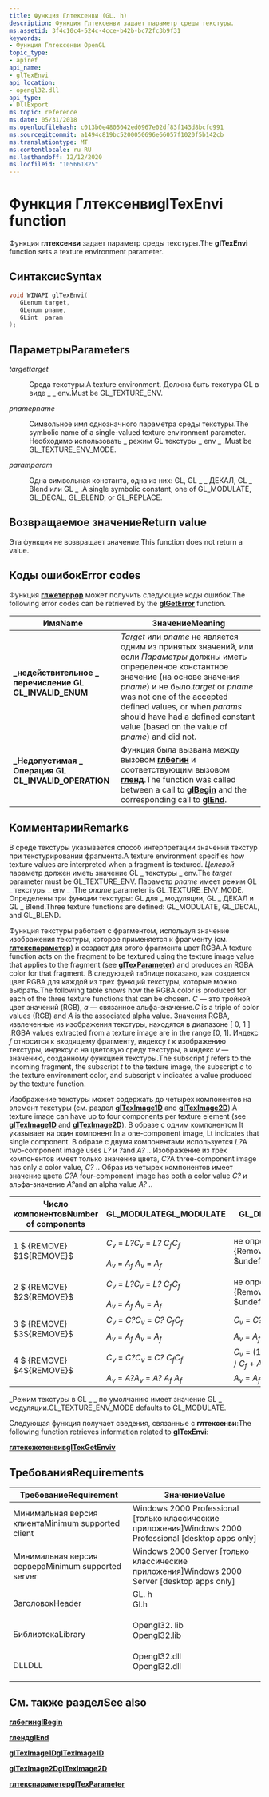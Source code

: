 ```yaml
---
title: Функция Глтексенви (GL. h)
description: Функция Глтексенви задает параметр среды текстуры.
ms.assetid: 3f4c10c4-524c-4cce-b42b-bc72fc3b9f31
keywords:
- Функция Глтексенви OpenGL
topic_type:
- apiref
api_name:
- glTexEnvi
api_location:
- opengl32.dll
api_type:
- DllExport
ms.topic: reference
ms.date: 05/31/2018
ms.openlocfilehash: c013b0e4805042ed0967e02df83f143d8bcfd991
ms.sourcegitcommit: a1494c819bc5200050696e66057f1020f5b142cb
ms.translationtype: MT
ms.contentlocale: ru-RU
ms.lasthandoff: 12/12/2020
ms.locfileid: "105661825"
---
```

# <a name="gltexenvi-function"></a><span data-ttu-id="c0897-104">Функция Глтексенви</span><span class="sxs-lookup"><span data-stu-id="c0897-104">glTexEnvi function</span></span>

<span data-ttu-id="c0897-105">Функция **глтексенви** задает параметр среды текстуры.</span><span class="sxs-lookup"><span data-stu-id="c0897-105">The **glTexEnvi** function sets a texture environment parameter.</span></span>

## <a name="syntax"></a><span data-ttu-id="c0897-106">Синтаксис</span><span class="sxs-lookup"><span data-stu-id="c0897-106">Syntax</span></span>


```C++
void WINAPI glTexEnvi(
   GLenum target,
   GLenum pname,
   GLint  param
);
```



## <a name="parameters"></a><span data-ttu-id="c0897-107">Параметры</span><span class="sxs-lookup"><span data-stu-id="c0897-107">Parameters</span></span>

<dl> <dt>

<span data-ttu-id="c0897-108">*target*</span><span class="sxs-lookup"><span data-stu-id="c0897-108">*target*</span></span> 
</dt> <dd>

<span data-ttu-id="c0897-109">Среда текстуры.</span><span class="sxs-lookup"><span data-stu-id="c0897-109">A texture environment.</span></span> <span data-ttu-id="c0897-110">Должна быть текстура GL в виде \_ \_ env.</span><span class="sxs-lookup"><span data-stu-id="c0897-110">Must be GL\_TEXTURE\_ENV.</span></span>

</dd> <dt>

<span data-ttu-id="c0897-111">*pname*</span><span class="sxs-lookup"><span data-stu-id="c0897-111">*pname*</span></span> 
</dt> <dd>

<span data-ttu-id="c0897-112">Символьное имя однозначного параметра среды текстуры.</span><span class="sxs-lookup"><span data-stu-id="c0897-112">The symbolic name of a single-valued texture environment parameter.</span></span> <span data-ttu-id="c0897-113">Необходимо использовать \_ режим GL текстуры \_ env \_ .</span><span class="sxs-lookup"><span data-stu-id="c0897-113">Must be GL\_TEXTURE\_ENV\_MODE.</span></span>

</dd> <dt>

<span data-ttu-id="c0897-114">*param*</span><span class="sxs-lookup"><span data-stu-id="c0897-114">*param*</span></span> 
</dt> <dd>

<span data-ttu-id="c0897-115">Одна символьная константа, одна из них: GL, GL \_ \_ ДЕКАЛ, GL \_ Blend или GL \_ .</span><span class="sxs-lookup"><span data-stu-id="c0897-115">A single symbolic constant, one of GL\_MODULATE, GL\_DECAL, GL\_BLEND, or GL\_REPLACE.</span></span>

</dd> </dl>

## <a name="return-value"></a><span data-ttu-id="c0897-116">Возвращаемое значение</span><span class="sxs-lookup"><span data-stu-id="c0897-116">Return value</span></span>

<span data-ttu-id="c0897-117">Эта функция не возвращает значение.</span><span class="sxs-lookup"><span data-stu-id="c0897-117">This function does not return a value.</span></span>

## <a name="error-codes"></a><span data-ttu-id="c0897-118">Коды ошибок</span><span class="sxs-lookup"><span data-stu-id="c0897-118">Error codes</span></span>

<span data-ttu-id="c0897-119">Функция [**глжетеррор**](glgeterror.md) может получить следующие коды ошибок.</span><span class="sxs-lookup"><span data-stu-id="c0897-119">The following error codes can be retrieved by the [**glGetError**](glgeterror.md) function.</span></span>



| <span data-ttu-id="c0897-120">Имя</span><span class="sxs-lookup"><span data-stu-id="c0897-120">Name</span></span>                                                                                                  | <span data-ttu-id="c0897-121">Значение</span><span class="sxs-lookup"><span data-stu-id="c0897-121">Meaning</span></span>                                                                                                                                                                           |
|-------------------------------------------------------------------------------------------------------|-----------------------------------------------------------------------------------------------------------------------------------------------------------------------------------|
| <dl> <span data-ttu-id="c0897-122"><dt>**\_недействительное \_ перечисление GL**</dt></span><span class="sxs-lookup"><span data-stu-id="c0897-122"><dt>**GL\_INVALID\_ENUM**</dt></span></span> </dl>      | <span data-ttu-id="c0897-123">*Target* или *pname* не является одним из принятых значений, или если *Параметры* должны иметь определенное константное значение (на основе значения *pname*) и не было.</span><span class="sxs-lookup"><span data-stu-id="c0897-123">*target* or *pname* was not one of the accepted defined values, or when *params* should have had a defined constant value (based on the value of *pname*) and did not.</span></span><br/> |
| <dl> <span data-ttu-id="c0897-124"><dt>**\_Недопустимая \_ Операция GL**</dt></span><span class="sxs-lookup"><span data-stu-id="c0897-124"><dt>**GL\_INVALID\_OPERATION**</dt></span></span> </dl> | <span data-ttu-id="c0897-125">Функция была вызвана между вызовом [**глбегин**](glbegin.md) и соответствующим вызовом [**гленд**](glend.md).</span><span class="sxs-lookup"><span data-stu-id="c0897-125">The function was called between a call to [**glBegin**](glbegin.md) and the corresponding call to [**glEnd**](glend.md).</span></span><br/>                                             |



## <a name="remarks"></a><span data-ttu-id="c0897-126">Комментарии</span><span class="sxs-lookup"><span data-stu-id="c0897-126">Remarks</span></span>

<span data-ttu-id="c0897-127">В среде текстуры указывается способ интерпретации значений текстур при текстурировании фрагмента.</span><span class="sxs-lookup"><span data-stu-id="c0897-127">A texture environment specifies how texture values are interpreted when a fragment is textured.</span></span> <span data-ttu-id="c0897-128">*Целевой* параметр должен иметь значение GL \_ текстуры \_ env.</span><span class="sxs-lookup"><span data-stu-id="c0897-128">The *target* parameter must be GL\_TEXTURE\_ENV.</span></span> <span data-ttu-id="c0897-129">Параметр *pname* имеет режим GL \_ текстуры \_ env \_ .</span><span class="sxs-lookup"><span data-stu-id="c0897-129">The *pname* parameter is GL\_TEXTURE\_ENV\_MODE.</span></span> <span data-ttu-id="c0897-130">Определены три функции текстуры: GL для \_ модуляции, GL \_ ДЕКАЛ и GL \_ Blend.</span><span class="sxs-lookup"><span data-stu-id="c0897-130">Three texture functions are defined: GL\_MODULATE, GL\_DECAL, and GL\_BLEND.</span></span>

<span data-ttu-id="c0897-131">Функция текстуры работает с фрагментом, используя значение изображения текстуры, которое применяется к фрагменту (см. [**глтекспараметер**](gltexparameter-functions.md)) и создает для этого фрагмента цвет RGBA.</span><span class="sxs-lookup"><span data-stu-id="c0897-131">A texture function acts on the fragment to be textured using the texture image value that applies to the fragment (see [**glTexParameter**](gltexparameter-functions.md)) and produces an RGBA color for that fragment.</span></span> <span data-ttu-id="c0897-132">В следующей таблице показано, как создается цвет RGBA для каждой из трех функций текстуры, которые можно выбрать.</span><span class="sxs-lookup"><span data-stu-id="c0897-132">The following table shows how the RGBA color is produced for each of the three texture functions that can be chosen.</span></span> <span data-ttu-id="c0897-133">*C* — это тройной цвет значений (RGB), *а —* связанное альфа-значение.</span><span class="sxs-lookup"><span data-stu-id="c0897-133">*C* is a triple of color values (RGB) and *A* is the associated alpha value.</span></span> <span data-ttu-id="c0897-134">Значения RGBA, извлеченные из изображения текстуры, находятся в диапазоне \[ 0, 1 \] .</span><span class="sxs-lookup"><span data-stu-id="c0897-134">RGBA values extracted from a texture image are in the range \[0, 1\].</span></span> <span data-ttu-id="c0897-135">Индекс *f* относится к входящему фрагменту, индексу *t* к изображению текстуры, индексу *c* на цветовую среду текстуры, а индекс *v* — значению, созданному функцией текстуры.</span><span class="sxs-lookup"><span data-stu-id="c0897-135">The subscript *f* refers to the incoming fragment, the subscript *t* to the texture image, the subscript *c* to the texture environment color, and subscript *v* indicates a value produced by the texture function.</span></span>

<span data-ttu-id="c0897-136">Изображение текстуры может содержать до четырех компонентов на элемент текстуры (см. раздел [**glTexImage1D**](glteximage1d.md) and [**glTexImage2D**](glteximage2d.md)).</span><span class="sxs-lookup"><span data-stu-id="c0897-136">A texture image can have up to four components per texture element (see [**glTexImage1D**](glteximage1d.md) and [**glTexImage2D**](glteximage2d.md)).</span></span> <span data-ttu-id="c0897-137">В образе с одним компонентом lt указывает на один компонент.</span><span class="sxs-lookup"><span data-stu-id="c0897-137">In a one-component image, Lt indicates that single component.</span></span> <span data-ttu-id="c0897-138">В образе с двумя компонентами используется *L?*</span><span class="sxs-lookup"><span data-stu-id="c0897-138">A two-component image uses *L?*</span></span>  <span data-ttu-id="c0897-139">и *?*</span><span class="sxs-lookup"><span data-stu-id="c0897-139">and *A?*</span></span> <span data-ttu-id="c0897-140">.</span><span class="sxs-lookup"><span data-stu-id="c0897-140">.</span></span> <span data-ttu-id="c0897-141">Изображение из трех компонентов имеет только значение цвета, *C?*</span><span class="sxs-lookup"><span data-stu-id="c0897-141">A three-component image has only a color value, *C?*</span></span> <span data-ttu-id="c0897-142">.</span><span class="sxs-lookup"><span data-stu-id="c0897-142">.</span></span> <span data-ttu-id="c0897-143">Образ из четырех компонентов имеет значение цвета *C?*</span><span class="sxs-lookup"><span data-stu-id="c0897-143">A four-component image has both a color value *C?*</span></span>  <span data-ttu-id="c0897-144">и альфа-значение *A?*</span><span class="sxs-lookup"><span data-stu-id="c0897-144">and an alpha value *A?*</span></span> <span data-ttu-id="c0897-145">.</span><span class="sxs-lookup"><span data-stu-id="c0897-145">.</span></span>



<table>
<thead>
<tr class="header">
<th><span data-ttu-id="c0897-146">Число компонентов</span><span class="sxs-lookup"><span data-stu-id="c0897-146">Number of components</span></span></th>
<th><span data-ttu-id="c0897-147">GL_MODULATE</span><span class="sxs-lookup"><span data-stu-id="c0897-147">GL_MODULATE</span></span></th>
<th><span data-ttu-id="c0897-148">GL_DECAL</span><span class="sxs-lookup"><span data-stu-id="c0897-148">GL_DECAL</span></span></th>
<th><span data-ttu-id="c0897-149">GL_BLEND</span><span class="sxs-lookup"><span data-stu-id="c0897-149">GL_BLEND</span></span></th>
</tr>
</thead>
<tbody>
<tr class="odd">
<td rowspan="2"><span data-ttu-id="c0897-150">1 $ {REMOVE} $</span><span class="sxs-lookup"><span data-stu-id="c0897-150">1${REMOVE}$</span></span><br />
</td>
<td><span data-ttu-id="c0897-151"><em>C<sub>v</sub> </em>  =  <em>L?</em></span><span class="sxs-lookup"><span data-stu-id="c0897-151"><em>C<sub>v</sub></em> = <em>L?</em></span></span> <span data-ttu-id="c0897-152"><em>C<sub>f</sub></em></span><span class="sxs-lookup"><span data-stu-id="c0897-152"><em>C<sub>f</sub></em></span></span></td>
<td rowspan="2"><span data-ttu-id="c0897-153">не определено $ {Remove} $</span><span class="sxs-lookup"><span data-stu-id="c0897-153">undefined${REMOVE}$</span></span><br />
</td>
<td><span data-ttu-id="c0897-154"><em>C<sub>v</sub> </em>  =  <em>(1</em> - <em>L?</em></span><span class="sxs-lookup"><span data-stu-id="c0897-154"><em>C<sub>v</sub></em> = <em>(1</em> - <em>L?</em></span></span> <span data-ttu-id="c0897-155"><em>) C<sub>f</sub> </em> + <em>L?</em></span><span class="sxs-lookup"><span data-stu-id="c0897-155"><em>)C<sub>f</sub></em> + <em>L?</em></span></span> <span data-ttu-id="c0897-156"><em>C<sub>c</sub></em></span><span class="sxs-lookup"><span data-stu-id="c0897-156"><em>C<sub>c</sub></em></span></span></td>
</tr>
<tr class="even">
<td><span data-ttu-id="c0897-157"><em>A<sub>v</sub> </em>  =  <em>A<sub>f</sub> </em></span><span class="sxs-lookup"><span data-stu-id="c0897-157"><em>A<sub>v</sub></em> = <em>A<sub>f</sub></em></span></span></td>
<td><span data-ttu-id="c0897-158"><em>A<sub>v</sub> </em>  =  <em>A<sub>f</sub> </em></span><span class="sxs-lookup"><span data-stu-id="c0897-158"><em>A<sub>v</sub></em> = <em>A<sub>f</sub></em></span></span></td>


</tr>
<tr class="odd">
<td rowspan="2"><span data-ttu-id="c0897-159">2 $ {REMOVE} $</span><span class="sxs-lookup"><span data-stu-id="c0897-159">2${REMOVE}$</span></span><br />
</td>
<td><span data-ttu-id="c0897-160"><em>C<sub>v</sub> </em>  =  <em>L?</em></span><span class="sxs-lookup"><span data-stu-id="c0897-160"><em>C<sub>v</sub></em> = <em>L?</em></span></span> <span data-ttu-id="c0897-161"><em>C<sub>f</sub></em></span><span class="sxs-lookup"><span data-stu-id="c0897-161"><em>C<sub>f</sub></em></span></span></td>
<td rowspan="2"><span data-ttu-id="c0897-162">не определено $ {Remove} $</span><span class="sxs-lookup"><span data-stu-id="c0897-162">undefined${REMOVE}$</span></span><br />
</td>
<td><span data-ttu-id="c0897-163"><em>C<sub>v</sub> </em>  =  <em>(1</em> - <em>L?</em></span><span class="sxs-lookup"><span data-stu-id="c0897-163"><em>C<sub>v</sub></em> = <em>(1</em> - <em>L?</em></span></span> <span data-ttu-id="c0897-164"><em>) C<sub>f</sub> </em> + <em>L?</em></span><span class="sxs-lookup"><span data-stu-id="c0897-164"><em>)C<sub>f</sub></em> + <em>L?</em></span></span> <span data-ttu-id="c0897-165"><em>C<sub>c</sub></em></span><span class="sxs-lookup"><span data-stu-id="c0897-165"><em>C<sub>c</sub></em></span></span></td>
</tr>
<tr class="even">
<td><span data-ttu-id="c0897-166"><em>A<sub>v</sub> </em>  =  <em>A<sub>f</sub> </em></span><span class="sxs-lookup"><span data-stu-id="c0897-166"><em>A<sub>v</sub></em> = <em>A<sub>f</sub></em></span></span></td>
<td><span data-ttu-id="c0897-167"><em>A<sub>v</sub> </em>  =  <em>A<sub>f</sub> </em></span><span class="sxs-lookup"><span data-stu-id="c0897-167"><em>A<sub>v</sub></em> = <em>A<sub>f</sub></em></span></span></td>


</tr>
<tr class="odd">
<td rowspan="2"><span data-ttu-id="c0897-168">3 $ {REMOVE} $</span><span class="sxs-lookup"><span data-stu-id="c0897-168">3${REMOVE}$</span></span><br />
</td>
<td><span data-ttu-id="c0897-169"><em>C<sub>v</sub> </em>  =  <em>C?</em></span><span class="sxs-lookup"><span data-stu-id="c0897-169"><em>C<sub>v</sub></em> = <em>C?</em></span></span> <span data-ttu-id="c0897-170"><em>C<sub>f</sub></em></span><span class="sxs-lookup"><span data-stu-id="c0897-170"><em>C<sub>f</sub></em></span></span></td>
<td><span data-ttu-id="c0897-171"><em>C<sub>v</sub> </em>  =  <em>C?</em></span><span class="sxs-lookup"><span data-stu-id="c0897-171"><em>C<sub>v</sub></em> = <em>C?</em></span></span></td>
<td rowspan="2"><span data-ttu-id="c0897-172">не определено $ {Remove} $</span><span class="sxs-lookup"><span data-stu-id="c0897-172">undefined${REMOVE}$</span></span><br />
</td>
</tr>
<tr class="even">
<td><span data-ttu-id="c0897-173"><em>A<sub>v</sub> </em>  =  <em>A<sub>f</sub> </em> </span><span class="sxs-lookup"><span data-stu-id="c0897-173"><em>A<sub>v</sub></em> = <em>A<sub>f</sub></em> </span></span></td>
<td><span data-ttu-id="c0897-174"><em>A<sub>v</sub> </em>  =  <em>A<sub>f</sub> </em></span><span class="sxs-lookup"><span data-stu-id="c0897-174"><em>A<sub>v</sub></em> = <em>A<sub>f</sub></em></span></span></td>


</tr>
<tr class="odd">
<td rowspan="2"><span data-ttu-id="c0897-175">4 $ {REMOVE} $</span><span class="sxs-lookup"><span data-stu-id="c0897-175">4${REMOVE}$</span></span><br />
</td>
<td><span data-ttu-id="c0897-176"><em>C<sub>v</sub> </em>  =  <em>C?</em></span><span class="sxs-lookup"><span data-stu-id="c0897-176"><em>C<sub>v</sub></em> = <em>C?</em></span></span> <span data-ttu-id="c0897-177"><em>C<sub>f</sub></em></span><span class="sxs-lookup"><span data-stu-id="c0897-177"><em>C<sub>f</sub></em></span></span></td>
<td><span data-ttu-id="c0897-178"><em>C<sub>v</sub> </em> = (1- <em>A?</em></span><span class="sxs-lookup"><span data-stu-id="c0897-178"><em>C<sub>v</sub></em> = (1 - <em>A?</em></span></span> <span data-ttu-id="c0897-179"><em>) C<sub>f</sub> </em> + <em>A?</em></span><span class="sxs-lookup"><span data-stu-id="c0897-179"><em>)C<sub>f</sub></em> + <em>A?</em></span></span> <span data-ttu-id="c0897-180"><em>Ц?</em></span><span class="sxs-lookup"><span data-stu-id="c0897-180"><em>C?</em></span></span></td>
<td rowspan="2"><span data-ttu-id="c0897-181">не определено $ {Remove} $</span><span class="sxs-lookup"><span data-stu-id="c0897-181">undefined${REMOVE}$</span></span><br />
</td>
</tr>
<tr class="even">
<td><span data-ttu-id="c0897-182"><em>A<sub>v</sub> </em>  =  <em>А?</em></span><span class="sxs-lookup"><span data-stu-id="c0897-182"><em>A<sub>v</sub></em> = <em>A?</em></span></span> <span data-ttu-id="c0897-183"><em>A<sub>f</sub></em> </span><span class="sxs-lookup"><span data-stu-id="c0897-183"><em>A<sub>f</sub></em> </span></span></td>
<td><span data-ttu-id="c0897-184"><em>A<sub>v</sub> </em>  =  <em>A<sub>f</sub> </em></span><span class="sxs-lookup"><span data-stu-id="c0897-184"><em>A<sub>v</sub></em> = <em>A<sub>f</sub></em></span></span></td>


</tr>
</tbody>
</table>



 

<span data-ttu-id="c0897-185">\_Режим текстуры в GL \_ \_ по умолчанию имеет значение GL \_ модуляции.</span><span class="sxs-lookup"><span data-stu-id="c0897-185">GL\_TEXTURE\_ENV\_MODE defaults to GL\_MODULATE.</span></span>

<span data-ttu-id="c0897-186">Следующая функция получает сведения, связанные с **глтексенви**:</span><span class="sxs-lookup"><span data-stu-id="c0897-186">The following function retrieves information related to **glTexEnvi**:</span></span>

[<span data-ttu-id="c0897-187">**глтексжетенвив**</span><span class="sxs-lookup"><span data-stu-id="c0897-187">**glTexGetEnviv**</span></span>](glgettexenviv.md)

## <a name="requirements"></a><span data-ttu-id="c0897-188">Требования</span><span class="sxs-lookup"><span data-stu-id="c0897-188">Requirements</span></span>



| <span data-ttu-id="c0897-189">Требование</span><span class="sxs-lookup"><span data-stu-id="c0897-189">Requirement</span></span> | <span data-ttu-id="c0897-190">Значение</span><span class="sxs-lookup"><span data-stu-id="c0897-190">Value</span></span> |
|-------------------------------------|-----------------------------------------------------------------------------------------|
| <span data-ttu-id="c0897-191">Минимальная версия клиента</span><span class="sxs-lookup"><span data-stu-id="c0897-191">Minimum supported client</span></span><br/> | <span data-ttu-id="c0897-192">Windows 2000 Professional \[только классические приложения\]</span><span class="sxs-lookup"><span data-stu-id="c0897-192">Windows 2000 Professional \[desktop apps only\]</span></span><br/>                              |
| <span data-ttu-id="c0897-193">Минимальная версия сервера</span><span class="sxs-lookup"><span data-stu-id="c0897-193">Minimum supported server</span></span><br/> | <span data-ttu-id="c0897-194">Windows 2000 Server \[только классические приложения\]</span><span class="sxs-lookup"><span data-stu-id="c0897-194">Windows 2000 Server \[desktop apps only\]</span></span><br/>                                    |
| <span data-ttu-id="c0897-195">Заголовок</span><span class="sxs-lookup"><span data-stu-id="c0897-195">Header</span></span><br/>                   | <dl> <span data-ttu-id="c0897-196"><dt>GL. h</dt></span><span class="sxs-lookup"><span data-stu-id="c0897-196"><dt>Gl.h</dt></span></span> </dl>         |
| <span data-ttu-id="c0897-197">Библиотека</span><span class="sxs-lookup"><span data-stu-id="c0897-197">Library</span></span><br/>                  | <dl> <span data-ttu-id="c0897-198"><dt>Opengl32. lib</dt></span><span class="sxs-lookup"><span data-stu-id="c0897-198"><dt>Opengl32.lib</dt></span></span> </dl> |
| <span data-ttu-id="c0897-199">DLL</span><span class="sxs-lookup"><span data-stu-id="c0897-199">DLL</span></span><br/>                      | <dl> <span data-ttu-id="c0897-200"><dt>Opengl32.dll</dt></span><span class="sxs-lookup"><span data-stu-id="c0897-200"><dt>Opengl32.dll</dt></span></span> </dl> |



## <a name="see-also"></a><span data-ttu-id="c0897-201">См. также раздел</span><span class="sxs-lookup"><span data-stu-id="c0897-201">See also</span></span>

<dl> <dt>

[<span data-ttu-id="c0897-202">**глбегин**</span><span class="sxs-lookup"><span data-stu-id="c0897-202">**glBegin**</span></span>](glbegin.md)
</dt> <dt>

[<span data-ttu-id="c0897-203">**гленд**</span><span class="sxs-lookup"><span data-stu-id="c0897-203">**glEnd**</span></span>](glend.md)
</dt> <dt>

[<span data-ttu-id="c0897-204">**glTexImage1D**</span><span class="sxs-lookup"><span data-stu-id="c0897-204">**glTexImage1D**</span></span>](glteximage1d.md)
</dt> <dt>

[<span data-ttu-id="c0897-205">**glTexImage2D**</span><span class="sxs-lookup"><span data-stu-id="c0897-205">**glTexImage2D**</span></span>](glteximage2d.md)
</dt> <dt>

[<span data-ttu-id="c0897-206">**глтекспараметер**</span><span class="sxs-lookup"><span data-stu-id="c0897-206">**glTexParameter**</span></span>](gltexparameter-functions.md)
</dt> </dl>

 

 





